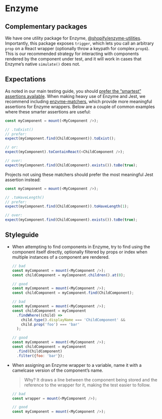 # Enzyme

## Complementary packages

We have one utility package for Enzyme, [@shopify/enzyme-utilities](https://github.com/Shopify/quilt/blob/master/packages/enzyme-utilities/README.md). Importantly, this package exposes `trigger`, which lets you call an arbitrary `prop` on a React wrapper (optionally throw a keypath for complex `prop`s). This is our recommended strategy for interacting with components rendered by the component under test, and it will work in cases that Enzyme’s native `simulate()` does not.

## Expectations

As noted in our main testing guide, you should [prefer the “smartest” assertions available](). When making heavy use of Enzyme and Jest, we recommend including [enzyme-matchers](https://github.com/FormidableLabs/enzyme-matchers), which provide more meaningful assertions for Enzyme wrappers. Below are a couple of common examples where these smarter assertions are useful:

```js
const myComponent = mount(<MyComponent />);

// .toExist()
// prefer:
expect(myComponent.find(ChildComponent)).toExist();

// or:
expect(myComponent).toContainReact(<ChildComponent />);

// over:
expect(myComponent.find(ChildComponent).exists()).toBe(true);
```

Projects not using these matchers should prefer the most meaningful Jest assertion instead:

```js
const myComponent = mount(<MyComponent />);

// .toHaveLength()
// prefer:
expect(myComponent.find(ChildComponent)).toHaveLength(1);

// over:
expect(myComponent.find(ChildComponent).exists()).toBe(true);
```

## Styleguide

* When attempting to find components in Enzyme, try to find using the component itself directly, optionally filtered by props or index when multiple instances of a component are rendered.

  ```js
  // bad
  const myComponent = mount(<MyComponent />);
  const childComponent = myComponent.children().at(0);

  // good
  const myComponent = mount(<MyComponent />);
  const childComponent = myComponent.find(ChildComponent);
  ```

  ```js
  // bad
  const myComponent = mount(<MyComponent />);
  const childComponent = myComponent
    .findWhere((child) =>
      child.type().displayName === 'ChildComponent' &&
      child.prop('foo') === 'bar'
    );

  // good
  const myComponent = mount(<MyComponent />);
  const childComponent = myComponent
    .find(ChildComponent)
    .filter({foo: 'bar'});
  ```

* When assigning an Enzyme wrapper to a variable, name it with a camelcase version of the component’s name.

  > Why? It draws a line between the component being stored and the reference to the wrapper for it, making the test easier to follow.

  ```js
  // bad
  const wrapper = mount(<MyComponent />);

  // good
  const myComponent = mount(<MyComponent />);
  ```
